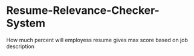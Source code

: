 # Resume-Relevance-Checker-System
How much percent will employess resume gives max score based on job description
